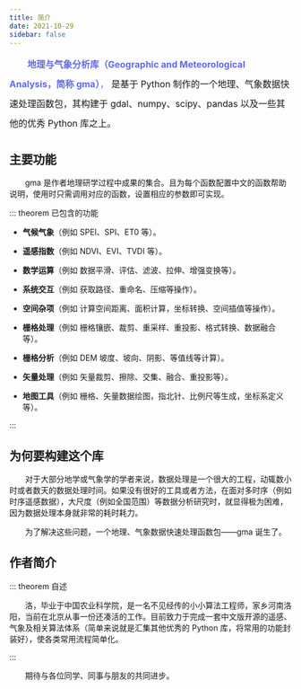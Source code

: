 ```yaml
---
title: 简介
date: 2021-10-29
sidebar: false
---
```

<font color="#616AE5" size=3.5 style="line-height: 35px;">
&emsp;&emsp;<strong>地理与气象分析库（Geographic and Meteorological Analysis，简称 gma）</strong>，
</font>
<font size=3.5 style="line-height: 35px">
是基于 Python 制作的一个地理、气象数据快速处理函数包，其构建于 gdal、numpy、scipy、pandas 以及一些其他的优秀 Python 库之上。
</font>

<!-- more -->

## 主要功能

&emsp;&emsp;gma 是作者地理研学过程中成果的集合。且为每个函数配置中文的函数帮助说明，使用时只需调用对应的函数，设置相应的参数即可实现。

::: theorem 已包含的功能

+ **气候气象**（例如 SPEI、SPI、ET0 等）。

+ **遥感指数**（例如 NDVI、EVI、TVDI 等）。

+ **数学运算**（例如 数据平滑、评估、滤波、拉伸、增强变换等）。 

+ **系统交互**（例如 获取路径、重命名、压缩等操作）。

+ **空间杂项**（例如 计算空间距离、面积计算，坐标转换、空间插值等操作）。

+ **栅格处理**（例如 栅格镶嵌、裁剪、重采样、重投影、格式转换、数据融合等）。

+ **栅格分析**（例如 DEM 坡度、坡向、阴影、等值线等计算）。 

+ **矢量处理**（例如 矢量裁剪、擦除、交集、融合、重投影等）。

+ **地图工具**（例如 栅格、矢量数据绘图，指北针、比例尺等生成，坐标系定义等）。

:::


## 为何要构建这个库

&emsp;&emsp;对于大部分地学或气象学的学者来说，数据处理是一个很大的工程，动辄数小时或者数天的数据处理时间。如果没有很好的工具或者方法，在面对多时序（例如时序遥感数据），大尺度（例如全国范围）等数据分析研究时，就显得极为困难，因为数据处理本身就非常的耗时耗力。

&emsp;&emsp;为了解决这些问题，一个地理、气象数据快速处理函数包——gma 诞生了。

## 作者简介

::: theorem 自述

&emsp;&emsp;洛，毕业于中国农业科学院，是一名不见经传的小小算法工程师，家乡河南洛阳，当前在北京从事一份还凑活的工作。目前致力于完成一套中文版开源的遥感、气象及相关算法体系（简单来说就是汇集其他优秀的 Python 库，将常用的功能封装好），使各类常用流程简单化。

:::

&emsp;&emsp;期待与各位同学、同事与朋友的共同进步。



